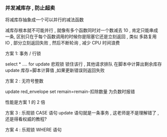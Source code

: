 ### 并发减库存 , 防止超卖

将减库存抽象成一个可以并行的减法函数

减库存根本就不可能并行 , 就像有多个函数同时对一个数减去 10 , 肯定只能串成一条, 区别只在于每个函数调用的时候你是阻塞它还是立刻返回 , 
类似 多路复用 IO , 部分立刻返回失败 , 然后不断轮询 , 减少 CPU 时间浪费

方案 1: 事务 / 行锁

select * .... for update 悲观锁 锁住该行 , 其他请求排队
在脚本中计算出剩余库存
update 库存=脚本计算值 ,如果更新错误则返回失败

方案 2 : 无符号整数

update red_envelope set remain=remain-扣除数量
为负数时报错

性能是方案 1 的 2 倍

方案 3 : 乐观锁 CASE 语句
update 语句就是一条事务 , 这老师是不是理解错了 , 还是得看权威的教程?

方案 4 : 乐观锁 WHERE 语句

